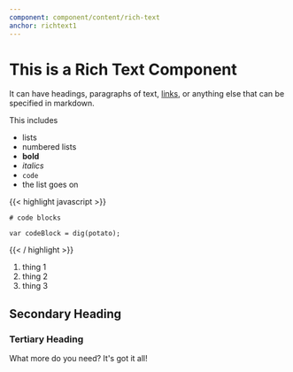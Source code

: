 ```yaml
---
component: component/content/rich-text
anchor: richtext1
---
```


# This is a Rich Text Component

It can have headings, paragraphs of text, [links](#richtext1), or anything else that can be specified in markdown.

This includes 

* lists
* numbered lists
* **bold**
* *italics*
* `code`
* the list goes on

{{< highlight javascript >}}
```
# code blocks

var codeBlock = dig(potato);
```
{{< / highlight >}}

1. thing 1
1. thing 2
1. thing 3

## Secondary Heading

### Tertiary Heading

What more do you need? It's got it all!